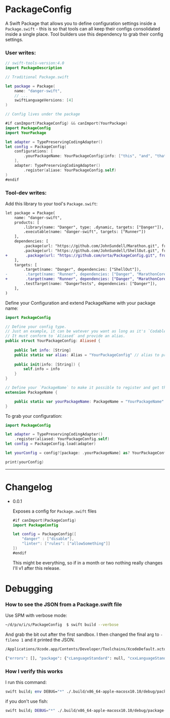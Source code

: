 # PackageConfig

A Swift Package that allows you to define configuration settings inside a `Package.swift` - this is so that tools can all keep their configs consolidated inside a single place. Tool builders use this dependency to grab their config settings.

### User writes:

```swift
// swift-tools-version:4.0
import PackageDescription

// Traditional Package.swift

let package = Package(
    name: "danger-swift",
    // ...
    swiftLanguageVersions: [4]
)

// Config lives under the package

#if canImport(PackageConfig) && canImport(YourPackage)
import PackageConfig
import YourPackage

let adapter = TypePreservingCodingAdapter()
let config = PackageConfig(
	configurations: [
        .yourPackageName: YourPackageConfig(info: ["this", "and", "that", "whatever"]),
    ],
    adapter: TypePreservingCodingAdapter()
    	.register(aliase: YourPackageConfig.self)
)
#endif
```

### Tool-dev writes:

Add this library to your tool's `Package.swift`:

```diff
let package = Package(
    name: "danger-swift",
    products: [
        .library(name: "Danger", type: .dynamic, targets: ["Danger"]),
        .executable(name: "danger-swift", targets: ["Runner"])
    ],
    dependencies: [
        .package(url: "https://github.com/JohnSundell/Marathon.git", from: "3.1.0"),
        .package(url: "https://github.com/JohnSundell/ShellOut.git", from: "2.1.0"),
+        .package(url: "https://github.com/orta/PackageConfig.git", from: "0.0.1"),
    ],
    targets: [
        .target(name: "Danger", dependencies: ["ShellOut"]),
-        .target(name: "Runner", dependencies: ["Danger", "MarathonCore"]),
+        .target(name: "Runner", dependencies: ["Danger", "MarathonCore", "PackageConfig"]),
        .testTarget(name: "DangerTests", dependencies: ["Danger"]),
    ],
)
```

Define your Configuration and extend PackageName with your package name:

```swift
import PackageConfig

// Define your config type.
// Just an example, it can be watever you want as long as it's `Codable`.
// It must conform to `Aliased` and provide an alias.
public struct YourPackageConfig: Aliased { 
    
    public let info: [String]
    public static var alias: Alias = "YourPackageConfig" // alias to preserve type when coding
    
    public init(info: [String]) {
        self.info = info
    }
}

// Define your `PackageName` to make it possible to register and get the config by it in PackageConfig.
extension PackageName {

    public static var yourPackageName: PackageName = "YourPackageName" 
}
```

To grab your configuration:

```swift
import PackageConfig

let adapter = TypePreservingCodingAdapter()
    .register(aliased: YourPackageConfig.self)
let config = PackageConfig.load(adapter)

let yourConfig = config?[package: .yourPackageName] as? YourPackageConfig

print(yourConfig)
```

----

# Changelog

- 0.0.1

  Exposes a config for `Package.swift` files

  ```swift
  #if canImport(PackageConfig)
  import PackageConfig

  let config = PackageConfig([
      "danger" : ["disable"],
      "linter": ["rules": ["allowSomething"]]
  ])
  #endif
  ```

  This might be everything, so if in a month or two nothing really changes
  I'll v1 after this release.

# Debugging

### How to see the JSON from a Package.swift file

Use SPM with verbose mode:

```sh
~/d/p/o/i/s/PackageConfig  $ swift build --verbose
```

And grab the bit out after the first sandbox. I then changed the final arg to `-fileno 1` and it printed the JSON.

```sh
/Applications/Xcode.app/Contents/Developer/Toolchains/XcodeDefault.xctoolchain/usr/bin/swiftc --driver-mode=swift -L /Applications/Xcode.app/Contents/Developer/Toolchains/XcodeDefault.xctoolchain/usr/lib/swift/pm/4_2 -lPackageDescription -suppress-warnings -swift-version 4.2 -I /Applications/Xcode.app/Contents/Developer/Toolchains/XcodeDefault.xctoolchain/usr/lib/swift/pm/4_2 -target x86_64-apple-macosx10.10 -sdk /Applications/Xcode.app/Contents/Developer/Platforms/MacOSX.platform/Developer/SDKs/MacOSX10.14.sdk /Users/ortatherox/dev/projects/orta/ios/spm/PackageConfig/Package.swift -fileno 1

{"errors": [], "package": {"cLanguageStandard": null, "cxxLanguageStandard": null, "dependencies": [], "name": "PackageConfig", "products": [{"name": "PackageConfig", "product_type": "library", "targets": ["PackageConfig"], "type": null}], "targets": [{"dependencies": [], "exclude": [], "name": "PackageConfig", "path": null, "publicHeadersPath": null, "sources": null, "type": "regular"}, {"dependencies": [{"name": "PackageConfig", "type": "byname"}], "exclude": [], "name": "PackageConfigTests", "path": null, "publicHeadersPath": null, "sources": null, "type": "test"}]}}
```

### How I verify this works

I run this command:

```sh
swift build; env DEBUG="*" ./.build/x86_64-apple-macosx10.10/debug/package-config-example
```

if you don't use fish:

```sh
swift build; DEBUG="*" ./.build/x86_64-apple-macosx10.10/debug/package-config-example
```
